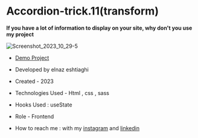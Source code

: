 # Accordion-trick.11(transform)
**If you have a lot of information to display on your site, why don't you use my project**

![Screenshot_2023_10_29-5](https://github.com/elnaz-eshtiaghi/trick.11-transform-/assets/146030206/dba46e19-575e-4610-82ee-22fda00d9691)
- [Demo Project]( https://elnaz-eshtiaghi.github.io/trick.11-transform-/)

- Developed by elnaz eshtiaghi

- Created - 2023

- Technologies Used - Html , css , sass

- Hooks Used : useState 

- Role - Frontend

- How to reach me : with my [instagram](https://www.instagram.com/elnaz_eshtiaghi) and [linkedin](https://www.linkedin.com/in/elnaz-eshtiaghi-936832290/)
